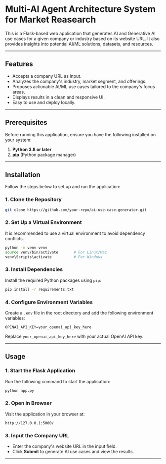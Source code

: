 # Multi-AI Agent Architecture System for Market Reasearch

This is a Flask-based web application that generates AI and Generative AI use cases for a given company or industry based on its website URL. It also provides insights into potential AI/ML solutions, datasets, and resources.

---

## Features

- Accepts a company URL as input.
- Analyzes the company's industry, market segment, and offerings.
- Proposes actionable AI/ML use cases tailored to the company's focus areas.
- Displays results in a clean and responsive UI.
- Easy to use and deploy locally.

---

## Prerequisites

Before running this application, ensure you have the following installed on your system:

1. **Python 3.8 or later**
2. **pip** (Python package manager)

---

## Installation

Follow the steps below to set up and run the application:

### 1. Clone the Repository

```bash
git clone https://github.com/your-repo/ai-use-case-generator.git
```

### 2. Set Up a Virtual Environment

It is recommended to use a virtual environment to avoid dependency conflicts.

```bash
python -m venv venv
source venv/bin/activate       # For Linux/Mac
venv\Scripts\activate          # For Windows
```

### 3. Install Dependencies

Install the required Python packages using `pip`:

```bash
pip install -r requirements.txt
```

### 4. Configure Environment Variables

Create a `.env` file in the root directory and add the following environment variables:

```plaintext
OPENAI_API_KEY=your_openai_api_key_here
```

Replace `your_openai_api_key_here` with your actual OpenAI API key.

---

## Usage

### 1. Start the Flask Application

Run the following command to start the application:

```bash
python app.py
```

### 2. Open in Browser

Visit the application in your browser at:

```
http://127.0.0.1:5000/
```

### 3. Input the Company URL

- Enter the company's website URL in the input field.
- Click **Submit** to generate AI use cases and view the results.

---
